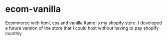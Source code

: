 # ecom-vanilla
Ecommerce with html, css and vanilla
Itame is my shopify store. 
I developed a future version of the store that I could host without having to pay shopify monthly
